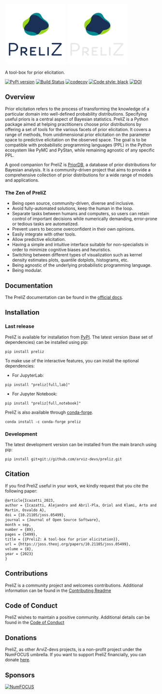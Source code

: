 <img src="https://raw.githubusercontent.com/arviz-devs/preliz/main/docs/logos/PreliZ.png#gh-light-mode-only" width=200></img>
<img src="https://raw.githubusercontent.com/arviz-devs/preliz/main/docs/logos/PreliZ_white.png#gh-dark-mode-only" width=200></img>

A tool-box for prior elicitation.

[![PyPi version](https://badge.fury.io/py/preliz.svg)](https://badge.fury.io/py/preliz)
[![Build Status](https://github.com/arviz-devs/preliz/actions/workflows/test.yml/badge.svg)](https://github.com/arviz-devs/preliz/actions/workflows/test.yml)
[![codecov](https://codecov.io/gh/arviz-devs/preliz/branch/master/graph/badge.svg?token=SLJIK2O4C5 )](https://codecov.io/gh/arviz-devs/preliz/)
[![Code style: black](https://img.shields.io/badge/code%20style-black-000000.svg)](https://github.com/ambv/black)
[![DOI](https://joss.theoj.org/papers/10.21105/joss.05499/status.svg)](https://doi.org/10.21105/joss.05499)

## Overview

Prior elicitation refers to the process of transforming the knowledge of a particular domain into well-defined probability distributions. Specifying useful priors is a central aspect of Bayesian statistics. PreliZ is a Python package aimed at helping practitioners choose prior distributions by offering a set of tools for the various facets of prior elicitation. It covers a range of methods, from unidimensional prior elicitation on the parameter space to predictive elicitation on the observed space. The goal is to be compatible with probabilistic programming languages (PPL) in the Python ecosystem like PyMC and PyStan, while remaining agnostic of any specific PPL.

A good companion for PreliZ is [PriorDB](https://n-kall.github.io/priorDB/), a database of prior distributions for Bayesian analysis. It is a community-driven project that aims to provide a comprehensive collection of prior distributions for a wide range of models and applications. 

###  The Zen of PreliZ
* Being open source, community-driven, diverse and inclusive.
* Avoid fully-automated solutions, keep the human in the loop.
* Separate tasks between humans and computers, so users can retain control of important decisions while numerically demanding, error-prone or tedious tasks are automatized.
* Prevent users to become overconfident in their own opinions.
* Easily integrate with other tools.
* Allow predictive elicitation.
* Having a simple and intuitive interface suitable for non-specialists in order to minimize cognitive biases and heuristics.
* Switching between different types of visualization such as kernel density estimates plots, quantile dotplots, histograms, etc. 
* Being agnostic of the underlying probabilistic programming language.
* Being modular.


## Documentation

The PreliZ documentation can be found in the [official docs](https://preliz.readthedocs.io/en/latest/).

## Installation

### Last release
PreliZ is available for installation from [PyPI](https://pypi.org/project/preliz/).
The latest version (base set of dependencies) can be installed using pip:

```
pip install preliz
```
To make use of the interactive features, you can install the optional dependencies:

* For JupyterLab:

```
pip install "preliz[full,lab]"
```

* For Jupyter Notebook:

```
pip install "preliz[full,notebook]"
```
PreliZ is also available through [conda-forge](https://anaconda.org/conda-forge/preliz).

```
conda install -c conda-forge preliz
```

### Development
The latest development version can be installed from the main branch using pip:

```
pip install git+git://github.com/arviz-devs/preliz.git
```

## Citation
If you find PreliZ useful in your work, we kindly request that you cite the following paper:

```
@article{Icazatti_2023,
author = {Icazatti, Alejandro and Abril-Pla, Oriol and Klami, Arto and Martin, Osvaldo A},
doi = {10.21105/joss.05499},
journal = {Journal of Open Source Software},
month = sep,
number = {89},
pages = {5499},
title = {{PreliZ: A tool-box for prior elicitation}},
url = {https://joss.theoj.org/papers/10.21105/joss.05499},
volume = {8},
year = {2023}
}
```

## Contributions
PreliZ is a community project and welcomes contributions.
Additional information can be found in the [Contributing Readme](https://github.com/arviz-devs/preliz/blob/main/CONTRIBUTING.md)


## Code of Conduct
PreliZ wishes to maintain a positive community. Additional details
can be found in the [Code of Conduct](https://github.com/arviz-devs/preliz/blob/main/CODE_OF_CONDUCT.md)

## Donations
PreliZ, as other ArviZ-devs projects, is a non-profit project under the NumFOCUS umbrella. If you want to support PreliZ financially, you can donate [here](https://numfocus.org/donate-to-arviz).

## Sponsors
[![NumFOCUS](https://www.numfocus.org/wp-content/uploads/2017/07/NumFocus_LRG.png)](https://numfocus.org)
